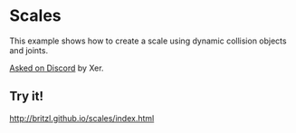 # Scales

This example shows how to create a scale using dynamic collision objects and joints.

[Asked on Discord](https://discord.com/channels/250018174974689280/954383800840892426/1060029004322717696) by Xer. 

## Try it!
http://britzl.github.io/scales/index.html

